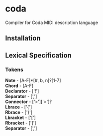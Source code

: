 # coda
Compiler for Coda MIDI description language

## Installation

## Lexical Specification
### Tokens
**Note** - [A-F]*[#, b, n]?[1-7] \
**Chord** - [A-F] \
**Declarator** - ['!'] \
**Separator** - [','] \
**Connector** - ['>']['>']? \
**Lbrace** - ['{'] \
**Rbrace** - ['}'] \
**Lbracket** - ['['] \
**Rbracket** - [']'] \
**Separator** - [',']